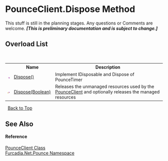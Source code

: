 # PounceClient.Dispose Method 
This stuff is still in the planning stages. Any questions or Comments are welcome. _**\[This is preliminary documentation and is subject to change.\]**_


## Overload List
&nbsp;<table><tr><th></th><th>Name</th><th>Description</th></tr><tr><td>![Public method](media/pubmethod.gif "Public method")</td><td><a href="M_Furcadia_Net_Pounce_PounceClient_Dispose">Dispose()</a></td><td>
Implement IDisposable and Dispose of PounceTimer</td></tr><tr><td>![Protected method](media/protmethod.gif "Protected method")</td><td><a href="M_Furcadia_Net_Pounce_PounceClient_Dispose_1">Dispose(Boolean)</a></td><td>
Releases the unmanaged resources used by the <a href="T_Furcadia_Net_Pounce_PounceClient">PounceClient</a> and optionally releases the managed resources</td></tr></table>&nbsp;
<a href="#pounceclient.dispose-method">Back to Top</a>

## See Also


#### Reference
<a href="T_Furcadia_Net_Pounce_PounceClient">PounceClient Class</a><br /><a href="N_Furcadia_Net_Pounce">Furcadia.Net.Pounce Namespace</a><br />